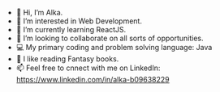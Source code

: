 - 👋 Hi, I’m Alka.
- 👀 I’m interested in Web Development.
- 🌱 I’m currently learning ReactJS.
- 💞️ I’m looking to collaborate on all sorts of opportunities.
- 💻 My primary coding and problem solving language: Java
- 📖 I like reading Fantasy books.
- 📫 Feel free to cnnect with me on LinkedIn: https://www.linkedin.com/in/alka-b09638229
